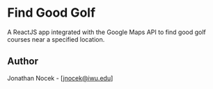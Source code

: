 # Find Good Golf

A ReactJS app integrated with the Google Maps API to find good golf courses near a specified location.

## Author
Jonathan Nocek - [jnocek@iwu.edu]